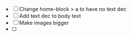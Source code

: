 - [ ]  Change home-block > a to have no text dec
- [ ] Add text dec to body text
- [ ] Make images bigger
- [ ] 